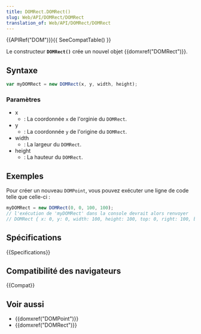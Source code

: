 ```yaml
---
title: DOMRect.DOMRect()
slug: Web/API/DOMRect/DOMRect
translation_of: Web/API/DOMRect/DOMRect
---
```


{{APIRef("DOM")}}{{ SeeCompatTable() }}

Le constructeur **`DOMRect()`** crée un nouvel objet {{domxref("DOMRect")}}.

## Syntaxe

```js
var myDOMRect = new DOMRect(x, y, width, height);
```

### Paramètres

- x
  - : La coordonnée `x` de l'orginie du `DOMRect`.
- y
  - : La coordonnée `y` de l'origine du `DOMRect`.
- width
  - : La largeur du `DOMRect`.
- height
  - : La hauteur du `DOMRect`.

## Exemples

Pour créer un nouveau `DOMPoint`, vous pouvez exécuter une ligne de code telle que celle-ci :

```js
myDOMRect = new DOMRect(0, 0, 100, 100);
// l'exécution de 'myDOMRect' dans la console devrait alors renvoyer
// DOMRect { x: 0, y: 0, width: 100, height: 100, top: 0, right: 100, bottom: 100, left: 0 }
```

## Spécifications

{{Specifications}}

## Compatibilité des navigateurs

{{Compat}}

## Voir aussi

- {{domxref("DOMPoint")}}
- {{domxref("DOMRect")}}
